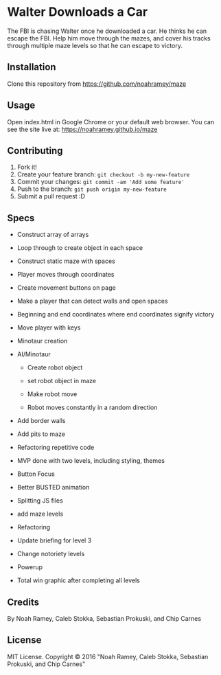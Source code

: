 # Walter Downloads a Car

The FBI is chasing Walter once he downloaded a car.  He thinks he can escape the FBI.  Help him move through the mazes, and cover his tracks through multiple maze levels so that he can escape to victory.

## Installation

Clone this repository from https://github.com/noahramey/maze

## Usage

Open index.html in Google Chrome or your default web browser.
You can see the site live at: https://noahramey.github.io/maze

## Contributing

1. Fork it!
2. Create your feature branch: `git checkout -b my-new-feature`
3. Commit your changes: `git commit -am 'Add some feature'`
4. Push to the branch: `git push origin my-new-feature`
5. Submit a pull request :D

## Specs

* Construct array of arrays

* Loop through to create object in each space

* Construct static maze with spaces

* Player moves through coordinates

* Create movement buttons on page

* Make a player that can detect walls and open spaces

* Beginning and end coordinates where end coordinates signify victory

* Move player with keys
* Minotaur creation
* AI/Minotaur
  * Create robot object

  * set robot object in maze

  * Make robot move

  * Robot moves constantly in a random direction
* Add border walls

* Add pits to maze

* Refactoring repetitive code

* MVP done with two levels, including styling, themes
* Button Focus

* Better BUSTED animation

* Splitting JS files

* add maze levels

* Refactoring

* Update briefing for level 3

* Change notoriety levels

* Powerup

* Total win graphic after completing all levels



## Credits

By Noah Ramey, Caleb Stokka, Sebastian Prokuski, and Chip Carnes

## License

MIT License. Copyright &copy; 2016 "Noah Ramey, Caleb Stokka, Sebastian Prokuski, and Chip Carnes"
